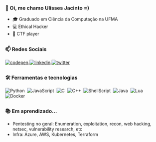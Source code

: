 ### 👋 Oi, me chamo Ulisses Jacinto =)
- 🎓 Graduado em Ciência da Computação na UFMA
- 💻 Ethical Hacker
- 🚩 CTF player

##

### 📫 Redes Sociais
<a href="https://tryhackme.com/p/odysseusxx" target="_blank">
  <img align="center" src="https://img.shields.io/badge/-Tryhackme-05122A?style=flat&logo=tryhackme" alt="codepen"/>
</a>
<a href="https://www.linkedin.com/in/ulisses-jacinto/" target="_blank">
  <img align="center" src="https://img.shields.io/badge/-Linkedin-05122A?style=flat&logo=linkedin" alt="linkedin"/>
</a>
<a href="https://twitter.com/odysseusxx_" target="_blank">
  <img align="center" src="https://shields.io/badge/-Twitter-05122A?style=flat&logo=Twitter" alt="twitter"/>  
</a>

##

### 🛠 Ferramentas e tecnologias
![Python](https://img.shields.io/badge/Python-3776AB?style=for-the-badge&logo=python&logoColor=white)&nbsp;
![JavaScript](https://img.shields.io/badge/JavaScript-F7DF1E?style=for-the-badge&logo=javascript&logoColor=black)&nbsp;
![C](https://img.shields.io/badge/C-00599C?style=for-the-badge&logo=c&logoColor=white)&nbsp;
![C++](https://img.shields.io/badge/C%2B%2B-00599C?style=for-the-badge&logo=c%2B%2B&logoColor=white)&nbsp;
![ShellScript](https://img.shields.io/badge/Shell_Script-121011?style=for-the-badge&logo=gnu-bash&logoColor=white)&nbsp;
![Java](https://img.shields.io/badge/Java-ED8B00?style=for-the-badge&logo=java&logoColor=white)&nbsp;
![Lua](https://img.shields.io/badge/Lua-2C2D72?style=for-the-badge&logo=lua&logoColor=white)&nbsp;
![Docker](https://img.shields.io/badge/-Docker-05122A?style=for-the-badge&logo=Docker)&nbsp;

##

### 📚 Em aprendizado...
- Pentesting no geral: Enumeration, exploitation, recon, web hacking, netsec, vulnerability research, etc
- Infra: Azure, AWS, Kubernetes, Terraform
